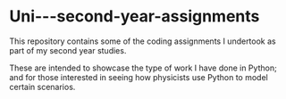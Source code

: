 # Uni---second-year-assignments
This repository contains some of the coding assignments I undertook as part of my second year studies. 

These are intended to showcase the type of work I have done in Python; and for those interested in seeing how physicists use Python to model certain
scenarios.


